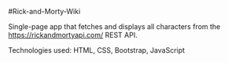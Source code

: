 #Rick-and-Morty-Wiki

Single-page app that fetches and displays all characters from the https://rickandmortyapi.com/ REST API.

Technologies used: HTML, CSS, Bootstrap, JavaScript
